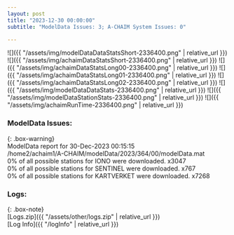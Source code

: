 ```yaml
---
layout: post
title: "2023-12-30 00:00:00"
subtitle: "ModelData Issues: 3; A-CHAIM System Issues: 0"

---
```


![]({{ "/assets/img/modelDataDataStatsShort-2336400.png" | relative_url }})
![]({{ "/assets/img/achaimDataStatsShort-2336400.png" | relative_url }})
![]({{ "/assets/img/achaimDataStatsLong00-2336400.png" | relative_url }})
![]({{ "/assets/img/achaimDataStatsLong01-2336400.png" | relative_url }})
![]({{ "/assets/img/achaimDataStatsLong02-2336400.png" | relative_url }})
![]({{ "/assets/img/modelDataDataStats-2336400.png" | relative_url }})
![]({{ "/assets/img/modelDataStationStats-2336400.png" | relative_url }})
![]({{ "/assets/img/achaimRunTime-2336400.png" | relative_url }})


### ModelData Issues:  
  
{: .box-warning}  
 ModelData report for 30-Dec-2023 00:15:15   
 /home2/achaim1/A-CHAIM/modelData/2023/364/00/modelData.mat   
 0% of all possible stations for IONO were downloaded. x3047   
 0% of all possible stations for SENTINEL were downloaded. x767   
 0% of all possible stations for KARTVERKET were downloaded. x7268   
  


### Logs:  
  
{: .box-note}  
[Logs.zip]({{ "/assets/other/logs.zip" | relative_url }})  
[Log Info]({{ "/logInfo" | relative_url }})  
